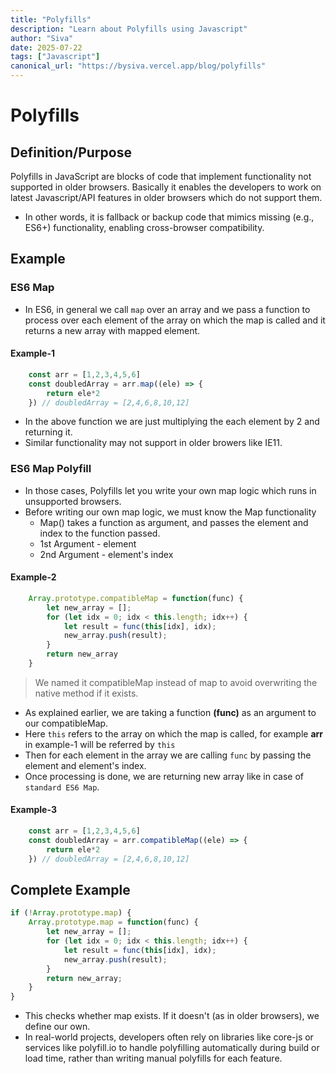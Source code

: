 ```yaml
---
title: "Polyfills"
description: "Learn about Polyfills using Javascript"
author: "Siva"
date: 2025-07-22
tags: ["Javascript"]
canonical_url: "https://bysiva.vercel.app/blog/polyfills"
---
```

# Polyfills
## Definition/Purpose
Polyfills in JavaScript are blocks of code that implement functionality not supported in older browsers. Basically it enables the developers to work on latest Javascript/API features in older browsers which do not support them.
- In other words, it is fallback or backup code that mimics missing (e.g., ES6+) functionality, enabling cross-browser compatibility.

## Example
### ES6 Map 
- In ES6, in general we call `map` over an array and we pass a function to process over each element of the array on which the map is called and it returns a new array with mapped element.
#### Example-1
```javascript
    const arr = [1,2,3,4,5,6]
    const doubledArray = arr.map((ele) => {
        return ele*2
    }) // doubledArray = [2,4,6,8,10,12]
```
- In the above function we are just multiplying the each element by 2 and returning it.
- Similar functionality may not support in older browers like IE11. 

### ES6 Map Polyfill
- In those cases, Polyfills let you write your own map logic which runs in unsupported browsers.
- Before writing our own map logic, we must know the Map functionality
    - Map() takes a function as argument, and passes the element and index to the function passed.
    - 1st Argument - element
    - 2nd Argument - element's index
#### Example-2
```javascript
    Array.prototype.compatibleMap = function(func) {
        let new_array = [];
        for (let idx = 0; idx < this.length; idx++) {
            let result = func(this[idx], idx);
            new_array.push(result);
        }
        return new_array
    }
```
> We named it compatibleMap instead of map to avoid overwriting the native method if it exists.
- As explained earlier, we are taking a function **(func)** as an argument to our compatibleMap. 
- Here `this` refers to the array on which the map is called, for example **arr** in example-1 will be referred by `this`
- Then for each element in the array we are calling `func` by passing the element and element's index.
- Once processing is done, we are returning new array like in case of `standard ES6 Map`.
#### Example-3
```javascript
    const arr = [1,2,3,4,5,6]
    const doubledArray = arr.compatibleMap((ele) => {
        return ele*2
    }) // doubledArray = [2,4,6,8,10,12]
```

## Complete Example
```javascript
if (!Array.prototype.map) {
    Array.prototype.map = function(func) {
        let new_array = [];
        for (let idx = 0; idx < this.length; idx++) {
            let result = func(this[idx], idx);
            new_array.push(result);
        }
        return new_array;
    }
}
```
- This checks whether map exists. If it doesn't (as in older browsers), we define our own.
- In real-world projects, developers often rely on libraries like core-js or services like polyfill.io to handle polyfilling automatically during build or load time, rather than writing manual polyfills for each feature.
